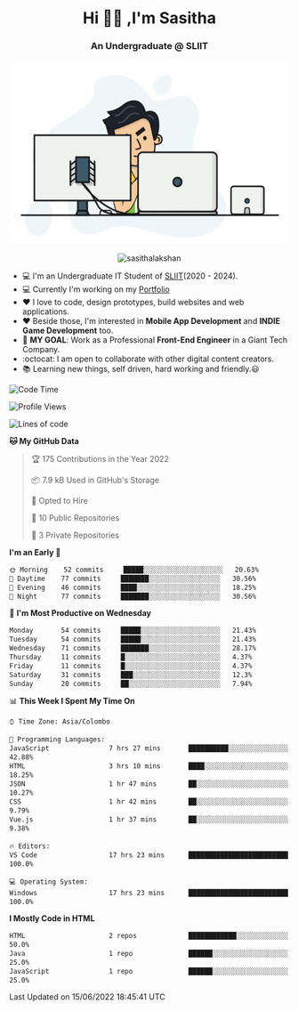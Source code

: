 <h1 align="center">Hi 🙋‍♂️ ,I'm Sasitha</h1>
<!--<h3 align="center">💻An Passionate Junior Trainee Software Developer based on Sri Lanka</h3>-->

<h3 align="center">An Undergraduate @ SLIIT</h3>

<p align="center">
  <img width="540" height="330" src="https://github.com/SasithaLakshan/SasithaLakshan/blob/main/dev.gif">
</p>
<p align="center"> <img src="https://komarev.com/ghpvc/?username=sasithalakshan&label=Profile%20views&color=0e75b6&style=flat" alt="sasithalakshan" /> </p>

- :computer: I'm an Undergraduate IT Student of [SLIIT](https://www.sliit.lk)(2020 - 2024).
- :computer: Currently I'm working on my <a href="https://SasithaLakshan.github.io" target="_blank">Portfolio</a>
- :heart: I love to code, design prototypes, build websites and web applications.
- :heart: Beside those, I'm interested in **Mobile App Development** and **INDIE Game Development** too.
- :electric_plug: **MY GOAL**: Work as a Professional **Front-End Engineer** in a Giant Tech Company.
- :octocat: I am open to collaborate with other digital content creators.
- :books: Learning new things, self driven, hard working and friendly.:smiley:

<!-- <h3 align="left">Tech Stack I'm Using</h3> -->
<!--START_SECTION:waka-->
![Code Time](http://img.shields.io/badge/Code%20Time-0%20secs-blue)

![Profile Views](http://img.shields.io/badge/Profile%20Views-0-blue)

![Lines of code](https://img.shields.io/badge/From%20Hello%20World%20I%27ve%20Written-32%20Thousand%20lines%20of%20code-blue)

**🐱 My GitHub Data** 

> 🏆 175 Contributions in the Year 2022
 > 
> 📦 7.9 kB Used in GitHub's Storage 
 > 
> 💼 Opted to Hire
 > 
> 📜 10 Public Repositories 
 > 
> 🔑 3 Private Repositories  
 > 
**I'm an Early 🐤** 

```text
🌞 Morning    52 commits     █████░░░░░░░░░░░░░░░░░░░░   20.63% 
🌆 Daytime    77 commits     ███████░░░░░░░░░░░░░░░░░░   30.56% 
🌃 Evening    46 commits     ████░░░░░░░░░░░░░░░░░░░░░   18.25% 
🌙 Night      77 commits     ███████░░░░░░░░░░░░░░░░░░   30.56%

```
📅 **I'm Most Productive on Wednesday** 

```text
Monday       54 commits     █████░░░░░░░░░░░░░░░░░░░░   21.43% 
Tuesday      54 commits     █████░░░░░░░░░░░░░░░░░░░░   21.43% 
Wednesday    71 commits     ███████░░░░░░░░░░░░░░░░░░   28.17% 
Thursday     11 commits     █░░░░░░░░░░░░░░░░░░░░░░░░   4.37% 
Friday       11 commits     █░░░░░░░░░░░░░░░░░░░░░░░░   4.37% 
Saturday     31 commits     ███░░░░░░░░░░░░░░░░░░░░░░   12.3% 
Sunday       20 commits     ██░░░░░░░░░░░░░░░░░░░░░░░   7.94%

```


📊 **This Week I Spent My Time On** 

```text
⌚︎ Time Zone: Asia/Colombo

💬 Programming Languages: 
JavaScript               7 hrs 27 mins       ██████████░░░░░░░░░░░░░░░   42.88% 
HTML                     3 hrs 10 mins       ████░░░░░░░░░░░░░░░░░░░░░   18.25% 
JSON                     1 hr 47 mins        ██░░░░░░░░░░░░░░░░░░░░░░░   10.27% 
CSS                      1 hr 42 mins        ██░░░░░░░░░░░░░░░░░░░░░░░   9.79% 
Vue.js                   1 hr 37 mins        ██░░░░░░░░░░░░░░░░░░░░░░░   9.38%

🔥 Editors: 
VS Code                  17 hrs 23 mins      █████████████████████████   100.0%

💻 Operating System: 
Windows                  17 hrs 23 mins      █████████████████████████   100.0%

```

**I Mostly Code in HTML** 

```text
HTML                     2 repos             ████████████░░░░░░░░░░░░░   50.0% 
Java                     1 repo              ██████░░░░░░░░░░░░░░░░░░░   25.0% 
JavaScript               1 repo              ██████░░░░░░░░░░░░░░░░░░░   25.0%

```



 Last Updated on 15/06/2022 18:45:41 UTC
<!--END_SECTION:waka-->
